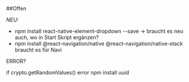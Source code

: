 ##Offen

_NEU:_

- npm install react-native-element-dropdown --save -> braucht es neu auch, wo in Start Skript ergänzen?
- npm install @react-navigation/native @react-navigation/native-stack braucht es für Navi

ERROR?

if crypto.getRandomValues() error
npm install uuid
